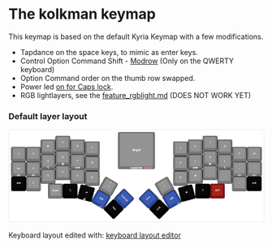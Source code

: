  # The kolkman keymap
 
 This keymap is based on the default Kyria Keymap with a few modifications.
 
*   Tapdance on the space keys, to mimic as enter keys.
*   Control Option Command Shift - [Modrow](https://precondition.github.io/home-row-mods) (Only on the QWERTY keyboard)
*   Option Command order on the thumb row swapped.
*   Power led [on for Caps lock](https://docs.splitkb.com/hc/en-us/articles/5799711553820-Power-LED).
*   RGB lightlayers, see the [feature_rgblight.md](https://github.com/qmk/qmk_firmware/blob/master/docs/feature_rgblight.md)  (DOES NOT WORK YET)

### Default layer layout        
![Alt text](./kyria.png)

Keyboard layout edited with: [keyboard layout editor](http://www.keyboard-layout-editor.com/#/gists/f7e4c83d47951cabcbdc227a47d7e257)
